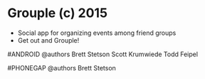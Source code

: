 # Grouple (c) 2015
- Social app for organizing events among friend groups
- Get out and Grouple!

#ANDROID
@authors
	Brett Stetson
	Scott Krumwiede
	Todd Feipel

#PHONEGAP
@authors
	Brett Stetson
